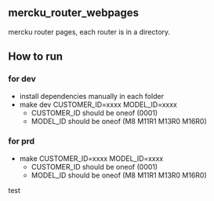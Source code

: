 ## mercku_router_webpages

mercku router pages, each router is in a directory.

## How to run

### for dev

- install dependencies manually in each folder
- make dev CUSTOMER_ID=xxxx MODEL_ID=xxxx
  - CUSTOMER_ID should be oneof (0001)
  - MODEL_ID should be oneof (M8 M11R1 M13R0 M16R0)

### for prd

- make CUSTOMER_ID=xxxx MODEL_ID=xxxx
  - CUSTOMER_ID should be oneof (0001)
  - MODEL_ID should be oneof (M8 M11R1 M13R0 M16R0)

test
